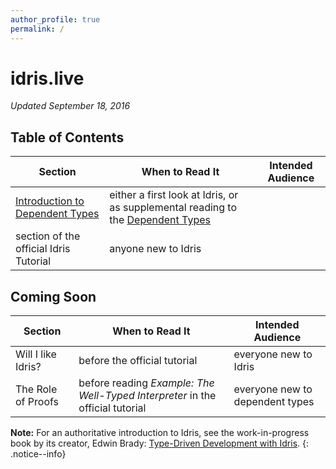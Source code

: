 ```yaml
---
author_profile: true
permalink: /
---
```


# idris.live

_Updated September 18, 2016_

## Table of Contents

| Section | When to Read It | Intended Audience |
|---------|-----------------|-------------------|
| [Introduction to Dependent Types](/understanding_dependent_types)| either a first look at Idris, or as supplemental reading to the [Dependent Types](http://docs.idris-lang.org/en/latest/tutorial/typesfuns.html#dependent-types)
section of the official Idris Tutorial | anyone new to Idris |

## Coming Soon

| Section | When to Read It | Intended Audience |
|---------|-----------------|-------------------|
| Will I like Idris? | before the official tutorial | everyone new to Idris |
| The Role of Proofs| before reading *Example: The Well-Typed Interpreter* in the official tutorial | everyone new to dependent types |


__Note:__ For an authoritative introduction to Idris, see the work-in-progress book by its creator, Edwin Brady:
[Type-Driven Development with Idris](https://www.manning.com/books/type-driven-development-with-idris).
{: .notice--info}
